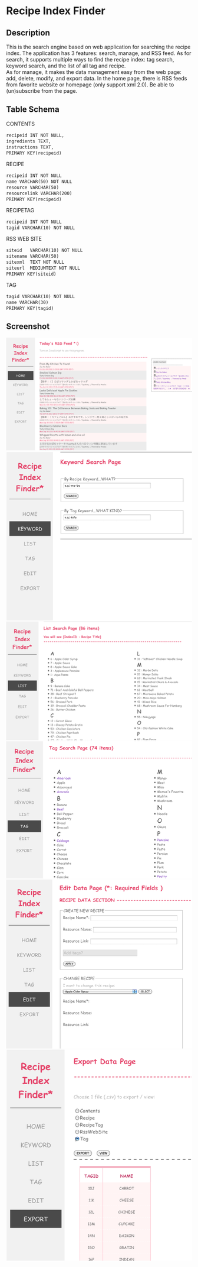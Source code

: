 Recipe Index Finder
=================
Description
--------------
This is the search engine based on web application for searching the recipe index.
The application has 3 features: search, manage, and RSS feed.
As for search, it supports multiple ways to find the recipe index: tag search, keyword search, and the list of all tag and recipe.   
As for manage, it makes the data management easy from the web page: add, delete, modify, and export data.
In the home page, there is RSS feeds from favorite website or homepage (only support xml 2.0). Be able to (un)subscribe from the page.

Table Schema  
--------------
CONTENTS
```
recipeid INT NOT NULL,
ingredients TEXT,
instructions TEXT,
PRIMARY KEY(recipeid)
```
RECIPE
```
recipeid INT NOT NULL
name VARCHAR(50) NOT NULL
resource VARCHAR(50)
resourcelink VARCHAR(200)
PRIMARY KEY(recipeid)
```
RECIPETAG
```
recipeid INT NOT NULL
tagid VARCHAR(10) NOT NULL
```
RSS WEB SITE
```
siteid   VARCHAR(10) NOT NULL
sitename VARCHAR(50) 
sitexml  TEXT NOT NULL
siteurl  MEDIUMTEXT NOT NULL
PRIMARY KEY(siteid)
```
TAG
```
tagid VARCHAR(10) NOT NULL
name VARCHAR(30)
PRIMARY KEY(tagid)
```
Screenshot
--------------
![alt text](./imgs/home.png "HOME")
![alt text](./imgs/keyword.png "KEYWORD")
![alt text](./imgs/list.png "LIST")
![alt text](./imgs/tag.png "TAG")
![alt text](./imgs/edit.png "EDIT")
![alt text](./imgs/export.png "EXPORT")


